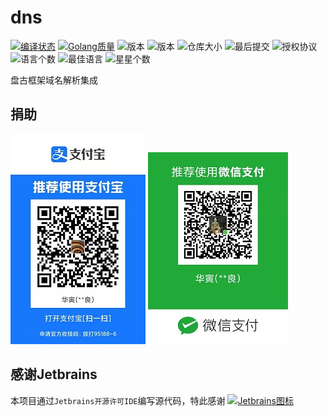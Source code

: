 # dns
[![编译状态](https://github.ruijc.com:20443/api/badges/pangum/dns/status.svg)](https://github.ruijc.com:20443/pangum/dns)
[![Golang质量](https://goreportcard.com/badge/github.com/pangum/dns)](https://goreportcard.com/report/github.com/pangum/dns)
![版本](https://img.shields.io/github/go-mod/go-version/pangum/dns)
![版本](https://img.shields.io/github/go-mod/go-version/pangum/pangum)
![仓库大小](https://img.shields.io/github/repo-size/pangum/dns)
![最后提交](https://img.shields.io/github/last-commit/pangum/dns)
![授权协议](https://img.shields.io/github/license/pangum/dns)
![语言个数](https://img.shields.io/github/languages/count/pangum/dns)
![最佳语言](https://img.shields.io/github/languages/top/pangum/dns)
![星星个数](https://img.shields.io/github/stars/pangum/dns?style=social)

盘古框架域名解析集成

## 捐助

![支持宝](https://github.com/storezhang/donate/raw/master/alipay-small.jpg)
![微信](https://github.com/storezhang/donate/raw/master/weipay-small.jpg)

## 感谢Jetbrains

本项目通过`Jetbrains开源许可IDE`编写源代码，特此感谢
[![Jetbrains图标](https://resources.jetbrains.com/storage/products/company/brand/logos/jb_beam.png)](https://www.jetbrains.com/?from=pangum/dns)
